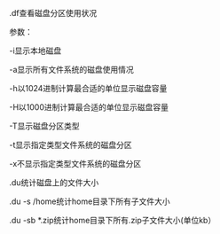 .df查看磁盘分区使用状况

参数：

-i显示本地磁盘

-a显示所有文件系统的磁盘使用情况

-h以1024进制计算最合适的单位显示磁盘容量

-H以1000进制计算最合适的单位显示磁盘容量

-T显示磁盘分区类型

-t显示指定类型文件系统的磁盘分区

-x不显示指定类型文件系统的磁盘分区



.du统计磁盘上的文件大小

.du -s /home统计home目录下所有子文件大小

.du -sb \*.zip统计home目录下所有.zip子文件大小\(单位kb）



